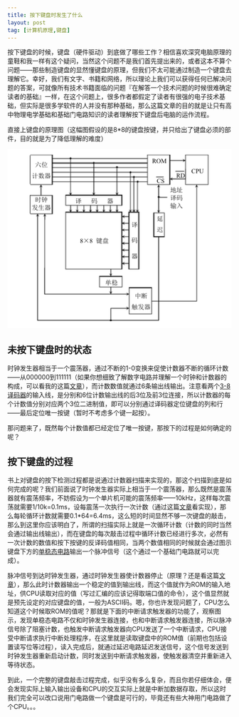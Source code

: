```yaml
---
title: 按下键盘时发生了什么
layout: post
tag: [计算机原理,键盘]
---
```


按下键盘的时候，键盘（硬件驱动）到底做了哪些工作？相信喜欢深究电脑原理的童鞋和我一样有这个疑问，当然这个问题不是我们首先提出来的，或者这本不算个问题——那些制造键盘的显然懂键盘的原理，但我们不太可能通过制造一个键盘去理解它。幸好，我们有文字、书籍和网络，所以理论上我们可以获得任何已解决问题的答案，可就像所有技术书籍面临的问题『在解答一个技术问题的时候很难确定读者的基础』一样，在这个问题上，很多作者都假定了读者有很强的电子技术基础，但实际是很多学软件的人并没有那种基础，那么这篇文章的目的就是让只有高中物理电学基础和基础门电路知识的读者理解按下键盘后电脑的运作流程。

直接上键盘的原理图（这幅图假设的是8*8的键盘按键，并只给出了键盘必须的部件，目的就是为了降低理解的难度）

![](/media/img/2013/keyword_principle.png)

## 未按下键盘时的状态

时钟发生器相当于一个震荡器，通过不断的1-0变换来促使计数器不断的循环计数——从000000到111111（如果你想细致了解数字电路并理解一个时钟和计数器的构成，可以看我的这篇[文章](/2013/09/28/%E9%80%9A%E8%BF%87%E9%97%A8%E7%94%B5%E8%B7%AF%E5%AE%8C%E6%88%90%E4%B8%80%E4%B8%AA%E8%AE%A1%E6%95%B0%E5%99%A8.html)），而计数数值就通过6条输出线输出。注意看两个[3-8译码器](http://baike.baidu.com/link?url=9e3UwGlizdO-iBF-MityQzvPuVbGFJ9nQFteYRoJaKmT_6ZSpZiXotmcRfdZT07TIg87EuJWGC2dqv4cL6WiwK)的输入线，是分别和6位计数输出线的后3位及前3位连接，所以计数器的每个计数值分别对应两个3位二进制值，即可以分别通过译码器定位键盘的列和行——最后定位唯一按键（暂时不考虑多个键一起按）。

那问题来了，既然每个计数值都已经定位了唯一按键，那按下的过程是如何确定的呢？

## 按下键盘的过程

书上对键盘的按下检测过程都是说通过计数器扫描来实现的，那这个扫描到底是如何完成的呢？我们前面说了时钟发生器实际上相当于一个震荡器，那么既然是震荡器就有震荡频率，不妨假设为一个单片机可能的震荡频率——10kHz，这样每次震荡就需要1/10k=0.1ms，设每震荡一次执行一次计数（通过这篇[文章](/2013/09/28/%E9%80%9A%E8%BF%87%E9%97%A8%E7%94%B5%E8%B7%AF%E5%AE%8C%E6%88%90%E4%B8%80%E4%B8%AA%E8%AE%A1%E6%95%B0%E5%99%A8.html)看实现），那么每轮循环计数就需要0.1*64=6.4ms，这么短的时间显然不够一次键盘的敲击，那么到这里你应该明白了，所谓的扫描实际上就是一次循环计数（计数的同时当然会通过输出线输出），而在键盘的每次敲击过程中循环计数已经进行多次，必然有一次计数的数值和按下按键的反译码值相同，当两个数值相同的时候就会通过图示键盘下方的[单稳态电路](http://baike.baidu.com/link?url=tdlfMfDc8a5IuleLsSmI3px682A3vQyA41Z9WkuGQFM0ktw7BveN-8diXnEO_PI4QDqUX9pUqVxtp1-KWReV5_)输出一个脉冲信号（这个通过一个基础门电路就可以完成）。

脉冲信号到达时钟发生器，通过时钟发生器使计数器停止（原理？还是看这篇[文章](/2013/09/28/%E9%80%9A%E8%BF%87%E9%97%A8%E7%94%B5%E8%B7%AF%E5%AE%8C%E6%88%90%E4%B8%80%E4%B8%AA%E8%AE%A1%E6%95%B0%E5%99%A8.html)），那么此时计数器输出一个稳定的值到输出线，而这个值就作为ROM的输入地址，供CPU读取对应的值（写过汇编的应该记得取端口值的命令），这个值显然就是预先设定的对应键盘的值，一般为ASCII码。嗯，你也许发现问题了，CPU怎么知道这个时候取ROM的值呢？那就是下面的中断请求触发器的功能了，观察图示，发现单稳态电路不仅和时钟发生器连接，也和中断请求触发器连接，所以脉冲信号除了阻塞计数，也触发中断请求触发器向CPU发送了一个中断请求，CPU接受中断请求执行中断处理程序，在这里就是读取键盘中的ROM值（前期也包括设置读写位等过程），读入完成后，就通过延迟电路延迟发送信号，这个信号发送到时钟发生器重新启动计数，同时发送到中断请求触发器，使触发器清空并重新进入等待状态。

到此，一个完整的键盘敲击过程完成，似乎没有多么复杂，而且你若仔细体会，便会发现实际上输入输出设备和CPU的交互实际上就是中断加数据存取，所以这时我们完全可以改口说用门电路做一个键盘是可行的，毕竟还有些大神用门电路做了个CPU。。。

